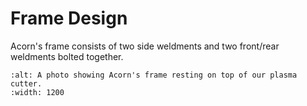 # Frame Design

Acorn's frame consists of two side weldments and two front/rear weldments
bolted together.

```{image} images/frame.jpeg
:alt: A photo showing Acorn's frame resting on top of our plasma cutter.
:width: 1200
```
